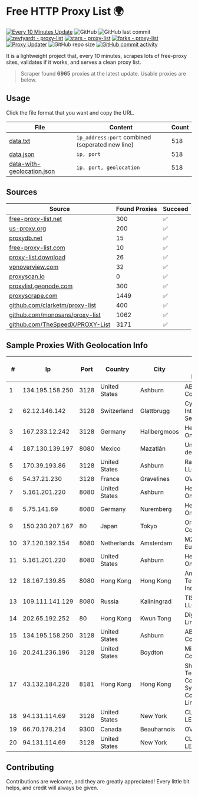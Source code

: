 
# Free HTTP Proxy List 🌍

[![Every 10 Minutes Update](https://github.com/mertguvencli/http-proxy-list/actions/workflows/main.yml/badge.svg?branch=main)](https://github.com/mertguvencli/http-proxy-list/actions/workflows/main.yml)
![GitHub](https://img.shields.io/github/license/mertguvencli/http-proxy-list)
![GitHub last commit](https://img.shields.io/github/last-commit/mertguvencli/http-proxy-list)
[![zevtyardt - proxy-list](https://img.shields.io/static/v1?label=zevtyardt&message=proxy-list&color=blue&logo=github)](https://github.com/zevtyardt/proxy-list "Go to GitHub repo")
[![stars - proxy-list](https://img.shields.io/github/stars/zevtyardt/proxy-list?style=social)](https://github.com/zevtyardt/proxy-list)
[![forks - proxy-list](https://img.shields.io/github/forks/zevtyardt/proxy-list?style=social)](https://github.com/zevtyardt/proxy-list)
[![Proxy Updater](https://github.com/zevtyardt/proxy-list/workflows/Proxy%20Updater/badge.svg)](https://github.com/zevtyardt/proxy-list/actions?query=workflow:"Proxy+Updater")
![GitHub repo size](https://img.shields.io/github/repo-size/zevtyardt/proxy-list)
[![GitHub commit activity](https://img.shields.io/github/commit-activity/m/zevtyardt/proxy-list?logo=commits)](https://github.com/zevtyardt/proxy-list/commits/main)

It is a lightweight project that, every 10 minutes, scrapes lots of free-proxy sites, validates if it works, and serves a clean proxy list.

> Scraper found **6965** proxies at the latest update. Usable proxies are below.

## Usage

Click the file format that you want and copy the URL.

|File|Content|Count|
|----|-------|-----|
|[data.txt](https://raw.githubusercontent.com/mertguvencli/http-proxy-list/main/proxy-list/data.txt)|`ip_address:port` combined (seperated new line)|518|
|[data.json](https://raw.githubusercontent.com/mertguvencli/http-proxy-list/main/proxy-list/data.json)|`ip, port`|518|
|[data-with-geolocation.json](https://raw.githubusercontent.com/mertguvencli/http-proxy-list/main/proxy-list/data-with-geolocation.json)|`ip, port, geolocation`|518|

## Sources

|Source|Found Proxies|Succeed|
|------|-------------|-------|
|[free-proxy-list.net](https://free-proxy-list.net)|300|✅|
|[us-proxy.org](https://www.us-proxy.org)|200|✅|
|[proxydb.net](http://proxydb.net)|15|✅|
|[free-proxy-list.com](https://free-proxy-list.com/?page=&port=&type%5B%5D=http&type%5B%5D=https&up_time=0&search=Search)|10|✅|
|[proxy-list.download](https://www.proxy-list.download/HTTP)|26|✅|
|[vpnoverview.com](https://vpnoverview.com/privacy/anonymous-browsing/free-proxy-servers)|32|✅|
|[proxyscan.io](https://www.proxyscan.io)|0|✅|
|[proxylist.geonode.com](https://proxylist.geonode.com/api/proxy-list?limit=300&page=1&sort_by=lastChecked&sort_type=desc&protocols=http,https)|300|✅|
|[proxyscrape.com](https://api.proxyscrape.com/v2/?request=displayproxies&protocol=http&timeout=10000&country=all&ssl=all&anonymity=all)|1449|✅|
|[github.com/clarketm/proxy-list](https://raw.githubusercontent.com/clarketm/proxy-list/master/proxy-list-raw.txt)|400|✅|
|[github.com/monosans/proxy-list](https://raw.githubusercontent.com/monosans/proxy-list/main/proxies/http.txt)|1062|✅|
|[github.com/TheSpeedX/PROXY-List](https://raw.githubusercontent.com/TheSpeedX/PROXY-List/master/http.txt)|3171|✅|


## Sample Proxies With Geolocation Info

|#|Ip|Port|Country|City|Internet Service Provider|
|-|--|----|-------|----|-------------------------|
|1|134.195.158.250|3128|United States|Ashburn|AB E-Commerce|
|2|62.12.146.142|3128|Switzerland|Glattbrugg|Cyberlink Internet Services AG|
|3|167.233.12.242|3128|Germany|Hallbergmoos|Hetzner Online GmbH|
|4|187.130.139.197|8080|Mexico|Mazatlán|Uninet S.A. de C.V.|
|5|170.39.193.86|3128|United States|Ashburn|Rackdog, LLC|
|6|54.37.21.230|3128|France|Gravelines|OVH SAS|
|7|5.161.201.220|8080|United States|Ashburn|Hetzner Online GmbH|
|8|5.75.141.69|8080|Germany|Nuremberg|Hetzner Online GmbH|
|9|150.230.207.167|80|Japan|Tokyo|Oracle Corporation|
|10|37.120.192.154|8080|Netherlands|Amsterdam|M247 Europe SRL|
|11|5.161.201.220|8080|United States|Ashburn|Hetzner Online GmbH|
|12|18.167.139.85|8080|Hong Kong|Hong Kong|Amazon Technologies Inc.|
|13|109.111.141.129|8080|Russia|Kaliningrad|TIS Dialog LLC|
|14|202.65.192.252|80|Hong Kong|Kwun Tong|Diyixian.com Limited|
|15|134.195.158.250|3128|United States|Ashburn|AB E-Commerce|
|16|20.241.236.196|3128|United States|Boydton|Microsoft Corporation|
|17|43.132.184.228|8181|Hong Kong|Hong Kong|Shenzhen Tencent Computer Systems Company Limited|
|18|94.131.114.69|3128|United States|New York|CLOUD LEASE Ltd|
|19|66.70.178.214|9300|Canada|Beauharnois|OVH SAS|
|20|94.131.114.69|3128|United States|New York|CLOUD LEASE Ltd|



## Contributing

Contributions are welcome, and they are greatly appreciated! Every
little bit helps, and credit will always be given.

